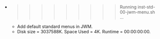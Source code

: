* >>>>>>>>> Running inst-std-00-jwm-menu.sh ...
  * Add default standard menus in JWM.
  * Disk size = 3037588K. Space Used = 4K. Runtime = 00:00:00:00.
